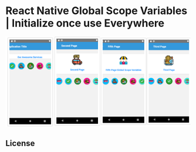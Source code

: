 # React Native Global Scope Variables | Initialize once use Everywhere


![First Page](./images/Screenshot_1604837741.png "First Page")


## License
